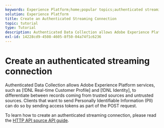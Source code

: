 ```yaml
---
keywords: Experience Platform;home;popular topics;authenticated streaming connection;streaming connection;create streaming connection;create authenticated streaming connection;streaming ingestion;ingestion;
solution: Experience Platform
title: Create an Authenticated Streaming Connection
topic: tutorial
type: Tutorial
description: Authenticated Data Collection allows Adobe Experience Platform services, such as Real-time Customer Profile and Identity, to differentiate between records coming from trusted sources and untrusted sources.
exl-id: 14228cd9-4508-4605-8f50-04a74f1c6236
---
```

# Create an authenticated streaming connection

Authenticated Data Collection allows Adobe Experience Platform services, such as [!DNL Real-time Customer Profile] and [!DNL Identity], to differentiate between records coming from trusted sources and untrusted sources. Clients that want to send Personally Identifiable Information (PII) can do so by sending access tokens as part of the POST request.

To learn how to create an authenticated streaming connection, please read the [HTTP API source API guide](../../sources/tutorials/api/create/streaming/http.md).
